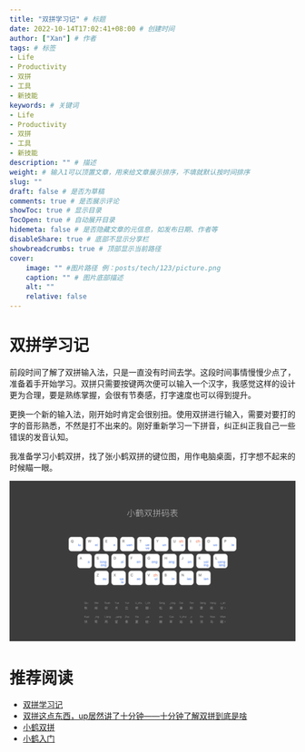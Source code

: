 ```yaml
---
title: "双拼学习记" # 标题
date: 2022-10-14T17:02:41+08:00 # 创建时间
author: ["Xan"] # 作者
tags: # 标签
- Life
- Productivity
- 双拼
- 工具
- 新技能
keywords: # 关键词
- Life
- Productivity
- 双拼
- 工具
- 新技能
description: "" # 描述
weight: # 输入1可以顶置文章，用来给文章展示排序，不填就默认按时间排序
slug: ""
draft: false # 是否为草稿
comments: true # 是否展示评论
showToc: true # 显示目录
TocOpen: true # 自动展开目录
hidemeta: false # 是否隐藏文章的元信息，如发布日期、作者等
disableShare: true # 底部不显示分享栏
showbreadcrumbs: true # 顶部显示当前路径
cover:
    image: "" #图片路径 例：posts/tech/123/picture.png
    caption: "" # 图片底部描述
    alt: ""
    relative: false
---
```


# 双拼学习记
前段时间了解了双拼输入法，只是一直没有时间去学。这段时间事情慢慢少点了，准备着手开始学习。双拼只需要按键两次便可以输入一个汉字，我感觉这样的设计更为合理，要是熟练掌握，会很有节奏感，打字速度也可以得到提升。

更换一个新的输入法，刚开始时肯定会很别扭。使用双拼进行输入，需要对要打的字的音形熟悉，不然是打不出来的。刚好重新学习一下拼音，纠正纠正我自己一些错误的发音认知。

我准备学习小鹤双拼，找了张小鹤双拼的键位图，用作电脑桌面，打字想不起来的时候瞄一眼。

![doubleSpell](https://raw.githubusercontent.com/Xancoding/Blog/main/static/img/doubleSpell/doubleSpell.png)

# 推荐阅读
- [双拼学习记](https://geekplux.com/posts/learn_shuangpin)
- [双拼这点东西，up居然讲了十分钟——十分钟了解双拼到底是啥](https://www.bilibili.com/video/BV16J411G7YT?spm_id_from=333.337.search-card.all.click&vd_source=ae16ff6478eb15c1b87880540263910b)
- [小鹤双拼](https://flypy.com/)
- [小鹤入门](https://help.flypy.com/#/xh)